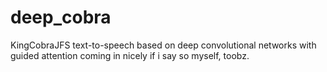 # deep_cobra
KingCobraJFS text-to-speech based on deep convolutional networks with guided attention coming in nicely if i say so myself, toobz.
